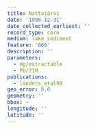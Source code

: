 ```yaml
---
title: Nattajärvi
date: '1998-12-31'
date_collected_earliest: ''
record_type: core
medium: lake_sediment
feature: '666'
description: ''
parameters:
  - Hg/extractable
  - Pb/210
publications:
  - landers_etal98
geo_error: 0.0
geometry: ''
bbox: ~
longitude: ''
latitude: ''
---
```

